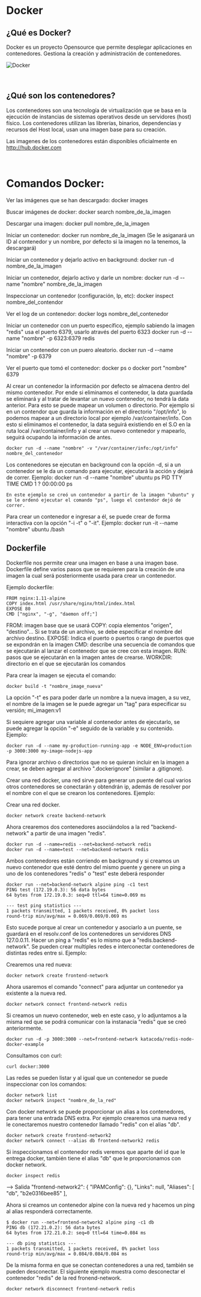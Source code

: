 # Docker

## ¿Qué es Docker?

Docker es un proyecto Opensource que permite desplegar aplicaciones en contenedores. Gestiona la creación y administración de contenedores.

![Docker](https://raw.githubusercontent.com/coneking/docker/desarrollo/images/docker.png "Pensamiento Docker")

<br>

## ¿Qué son los contenedores?

Los contenedores son una tecnología de virtualización que se basa en la ejecución de instancias de sistemas operativos desde un servidores (host) físico.
Los contenedores utilizan las librerías, binarios, dependencias y recursos del Host local, usan una imagen base para su creación.


Las imagenes de los contenedores están disponibles oficialmente en http://hub.docker.com


<br>

# Comandos Docker:

Ver las imágenes que se han descargado:
	docker images

Buscar imágenes de docker:
	docker search nombre_de_la_imagen

Descargar una imagen:
	docker pull nombre_de_la_imagen

Iniciar un contenedor:
	docker run nombre_de_la_imagen
	(Se le asiganará un ID al contenedor y un nombre, por defecto si la imagen no la tenemos, la descargará)

Iniciar un contenedor y dejarlo activo en background:
	docker run -d nombre_de_la_imagen

Iniciar un contenedor, dejarlo activo y darle un nombre:
	docker run -d --name "nombre" nombre_de_la_imagen

Inspeccionar un contenedor (configuración, Ip, etc):
	docker inspect nombre_del_contendor

Ver el log de un contenedor:
	docker logs nombre_del_contenedor

Iniciar un contenedor con un puerto específico, ejemplo sabiendo la imagen "redis" usa el puerto 6379, usarlo através del puerto 6323
	docker run -d --name "nombre" -p 6323:6379 redis

Iniciar un contenedor con un puero aleatorio.
	docker run -d --name "nombre" -p 6379

Ver el puerto que tomó el contenedor:
	docker ps
	o
	docker port "nombre" 6379

Al crear un contenedor la información por defecto se almacena dentro del mismo contenedor.
Por ende si eliminamos el contenedor, la data guardada se eliminará y al tratar de levantar un nuevo contenedor, no tendrá la data anterior.
Para esto se puede mapear un volumen o directorio.
Por ejemplo si en un contendor que guarda la información en el directorio "/opt/info", lo podemos mapear a un directorio local por ejemplo /var/container/info.
Con esto si eliminamos el contenedor, la data seguirá existiendo en el S.O en la ruta local /var/container/info y al crear un nuevo contenedor y mapearlo, seguirá ocupando la información de antes.

	docker run -d --name "nombre" -v "/var/container/info:/opt/info" nombre_del_contenedor


Los contenedores se ejecutan en background con la opción -d, si a un contenedor se le da un comando para ejecutar, ejecutará la acción y dejará de correr.
Ejemplo:
	docker run -d --name "nombre" ubuntu ps
	PID TTY          TIME CMD
    1 ?        00:00:00 ps

    En este ejemplo se creó un contenedor a partir de la imagen "ubuntu" y se le ordenó ejecutar el comando "ps", luego el contendor dejó de correr.


Para crear un contenedor e ingresar a él, se puede crear de forma interactiva con la opción "-i -t" o "-it". Ejemplo:
	docker run -it --name "nombre" ubuntu /bash

## Dockerfile

Dockerfile nos permite crear una imagen en base a una imagen base.
Dockerfile define varios pasos que se requieren para la creación de una imagen la cual será posteriormente usada para crear un contenedor.

Ejemplo dockerfile:

	FROM nginx:1.11-alpine
	COPY index.html /usr/share/nginx/html/index.html
	EXPOSE 80
	CMD ["nginx", "-g", "daemon off;"]


FROM: imagen base que se usará
COPY: copia elementos "origen", "destino"... Si se trata de un archivo, se debe especificar el nombre del archivo destino.
EXPOSE: Indica el puerto o puertos o rango de puertos que se expondrán en la imagen
CMD: describe una secuencia de comandos que se ejecutarán al lanzar el contenedor que se cree con esta imagen.
RUN: pasos que se ejecutarán en la imagen antes de crearse.
WORKDIR: directorio en el que se ejecutarán los comandos


Para crear la imagen se ejecuta el comando:

	docker build -t "nombre_image_nueva"

La opción "-t" es para poder darle un nombre a la nueva imagen, a su vez, el nombre de la imagen se le puede agregar un "tag" para especificar su versión; mi_imagen:v1


Si sequiere agregar una variable al contenedor antes de ejecutarlo, se puede agregar la opción "-e" seguido de la variable y su contenido.
Ejemplo:

	docker run -d --name my-production-running-app -e NODE_ENV=production -p 3000:3000 my-image-nodejs-app


Para ignorar archivo o directorios que no se quieran incluir en la imagen a crear, se deben agregar al archivo ".dockerignore" (similar a .gitignore).


Crear una red docker, una red sirve para generar un puente del cual varios otros contenedores se conectarán y obtendrán ip, además de resolver por el nombre con el que se crearon los contenedores.
Ejemplo:

Crear una red docker.
	
	docker network create backend-network


Ahora crearemos dos contenedores asociándolos a la red "backend-network" a partir de una imagen "redis".
	
	docker run -d --name=redis --net=backend-network redis
	docker run -d --name=test --net=backend-network redis



Ambos contenedores están corriendo en background y si creamos un nuevo contenedor que esté dentro del mismo puente y genere un ping a uno de los contenedores "redis" o "test" este deberá responder

	docker run --net=backend-network alpine ping -c1 test
	PING test (172.19.0.3): 56 data bytes
	64 bytes from 172.19.0.3: seq=0 ttl=64 time=0.069 ms

	--- test ping statistics ---
	1 packets transmitted, 1 packets received, 0% packet loss
	round-trip min/avg/max = 0.069/0.069/0.069 ms

Esto sucede porque al crear un contenedor y asociarlo a un puente, se guardará en el resolv.conf de los contenedores un servidores DNS 127.0.0.11. Hacer un ping a "redis" es lo mismo que a "redis.backend-network".
Se pueden crear multiples redes e interconectar contenedores de distintas redes entre si.
Ejemplo:

Crearemos una red nueva:

	docker network create frontend-network


Ahora usaremos el comando "connect" para adjuntar un contenedor ya existente a la nueva red.

	docker network connect frontend-network redis


Si creamos un nuevo contenedor, web en este caso, y lo adjuntamos a la misma red que se podrá comunicar con la instanacia "redis" que se creó anteriormente.

	docker run -d -p 3000:3000 --net=frontend-network katacoda/redis-node-docker-example

Consultamos con curl:
	
	curl docker:3000

Las redes se pueden listar y al igual que un contenedor se puede inspeccionar con los comandos:

	docker network list
	docker network inspect "nombre_de_la_red"


Con docker network se puede proporcionar un alias a los contenedores, para tener una entrada DNS extra.
Por ejemplo crearemos una nueva red y le conectaremos nuestro contenedor llamado "redis" con el alias "db".

	docker network create frontend-network2
	docker network connect --alias db frontend-network2 redis


Si inspeccionamos el contenedor redis veremos que aparte del id que le entrega docker, también tiene el alias "db" que le proporcionamos con docker network.

	docker inspect redis
--> Salida
	"frontend-network2": {
                    "IPAMConfig": {},
                    "Links": null,
                    "Aliases": [
                        "db",
                        "b2e0316bee85"
                    ],


Ahora si creamos un contenedor alpine con la nueva red y hacemos un ping al alias responderá correctamente.

	$ docker run --net=frontend-network2 alpine ping -c1 db
	PING db (172.21.0.2): 56 data bytes
	64 bytes from 172.21.0.2: seq=0 ttl=64 time=0.084 ms

	--- db ping statistics ---
	1 packets transmitted, 1 packets received, 0% packet loss
	round-trip min/avg/max = 0.084/0.084/0.084 ms	



De la misma forma en que se conectan contenedores a una red, también se pueden desconectar.
El siguiente ejemplo muestra como desconectar el contenedor "redis" de la red fronend-network.

	docker network disconnect frontend-network redis